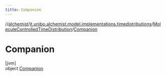 ```yaml
---
title: Companion
---
```

//[alchemist](../../../../index.html)/[it.unibo.alchemist.model.implementations.timedistributions](../../index.html)/[MoleculeControlledTimeDistribution](../index.html)/[Companion](index.html)



# Companion



[jvm]\
object [Companion](index.html)


